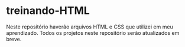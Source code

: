 # treinando-HTML

Neste repositório haverão arquivos HTML e CSS que utilizei em meu aprendizado. Todos os projetos neste repositório serão atualizados em breve.
